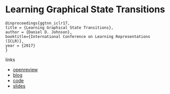 #  Learning Graphical State Transitions
```
@inproceedings{ggtnn_iclr17,
title = {Learning Graphical State Transitions},
author = {Daniel D. Johnson},
booktitle={International Conference on Learning Representations (ICLR)},
year = {2017}
}
```

links
- [openreview](https://openreview.net/forum?id=HJ0NvFzxl&noteId=HJ0NvFzxl)
- [blog](http://www.hexahedria.com/2016/11/06/introducing-the-ggt-nn.html)
- [code](https://github.com/hexahedria/gated-graph-transformer-network)
- [slides](https://www.iclr.cc/archive/www/lib/exe/fetch.php%3Fmedia=iclr2017:johnson2017graphical_final.pdf)
